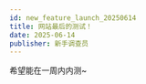 ```yaml
---
id: new_feature_launch_20250614
title: 网站最后的测试！
date: 2025-06-14
publisher: 新手调查员
---
```

希望能在一周内内测~
